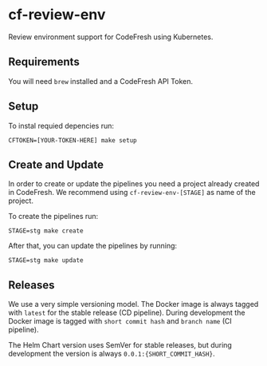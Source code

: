 cf-review-env
=============

Review environment support for CodeFresh using Kubernetes.

## Requirements

You will need `brew` installed and a CodeFresh API Token.

## Setup

To instal requied depencies run:

    CFTOKEN=[YOUR-TOKEN-HERE] make setup

## Create and Update

In order to create or update the pipelines you need a project already created in CodeFresh.
We recommend using `cf-review-env-[STAGE]` as name of the project.

To create the pipelines run:

    STAGE=stg make create

After that, you can update the pipelines by running:

    STAGE=stg make update

## Releases

We use a very simple versioning model. The Docker image is always tagged with `latest` for the
stable release (CD pipeline). During development the Docker image is tagged with `short commit hash`
and `branch name` (CI pipeline).

The Helm Chart version uses SemVer for stable releases, but during development the version
is always `0.0.1:{SHORT_COMMIT_HASH}`.
